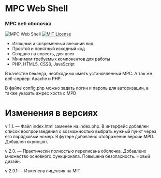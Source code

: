 MPC Web Shell
=============
### MPC веб оболочка

![MPC Web Shell](https://img.shields.io/badge/MPC_Web_Shell-v2.0.1-blue.svg?style=flat)
[![MIT License](https://img.shields.io/badge/License-MIT-brightgreen.svg?style=flat)](https://github.com/YaLiC/mpcwebshell/blob/master/LICENSE)


* Изящный и современный внешний вид
* Простой и понятный исходный код
* Создано на совесть, для всех
* Минимум требуемых компонентов для работы
* PHP, HTML5, CSS3, JavaScript

В качестве бекэнда, необходимо иметь установленный MPC. А так же веб-сервер: Apache и PHP.

В файле config.php можно задать логин и пароль для авторизации, а также указать ажрес хоста с MPD


Изменения в версиях
===================

v 1.1. — Файл index.html заменён на index.php.
В интерфейс добавлен список воспроизведения с возможностью выбрать нужный пункт через его порядковый номер.
В футере добавлено отображение версии MPD. Добавлен скриншот.

v 2.0. — Практически полностью переписана оболочка.
Добавлено множество основного функционала. Повышена безопасность. Новый дизайн.

v 2.0.1 — Изменена лицензия на MIT
